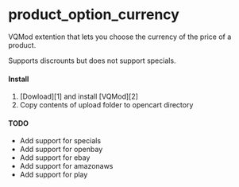 product_option_currency
=======================

VQMod extention that lets you choose the currency of the price of a product.

Supports discrounts but does not support specials.

#### Install ####

1. [Dowload][1] and install [VQMod][2]
2. Copy contents of upload folder to opencart directory

#### TODO ####

*   Add support for specials
*   Add support for openbay
*   Add support for ebay
*   Add support for amazonaws
*   Add support for play
